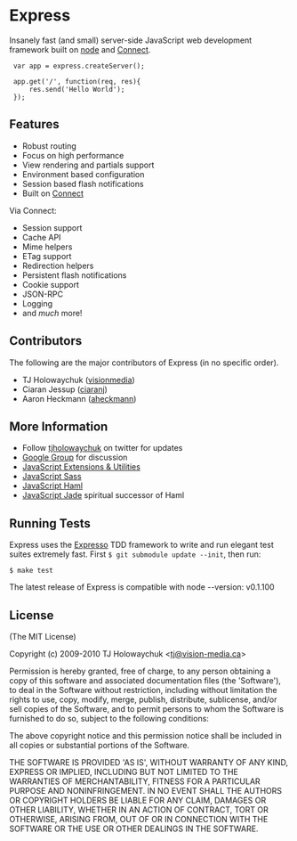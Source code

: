 
# Express
      
  Insanely fast (and small) server-side JavaScript web development framework
  built on [node](http://nodejs.org) and [Connect](http://github.com/extjs/Connect).
  
     var app = express.createServer();
    
     app.get('/', function(req, res){
         res.send('Hello World');
     });

## Features

  * Robust routing
  * Focus on high performance
  * View rendering and partials support
  * Environment based configuration
  * Session based flash notifications
  * Built on [Connect](http://extjs.github.com/Connect)

Via Connect:

  * Session support
  * Cache API
  * Mime helpers
  * ETag support
  * Redirection helpers
  * Persistent flash notifications
  * Cookie support
  * JSON-RPC
  * Logging
  * and _much_ more!

## Contributors

The following are the major contributors of Express (in no specific order).

  * TJ Holowaychuk ([visionmedia](http://github.com/visionmedia))
  * Ciaran Jessup ([ciaranj](http://github.com/ciaranj))
  * Aaron Heckmann ([aheckmann](http://github.com/aheckmann))

## More Information

  * Follow [tjholowaychuk](http://twitter.com/tjholowaychuk) on twitter for updates
  * [Google Group](http://groups.google.com/group/express-js) for discussion
  * [JavaScript Extensions &amp; Utilities](http://github.com/visionmedia/ext.js)
  * [JavaScript Sass](http://github.com/visionmedia/sass.js)
  * [JavaScript Haml](http://github.com/visionmedia/haml.js)
  * [JavaScript Jade](http://github.com/visionmedia/jade) spiritual successor of Haml

## Running Tests

Express uses the [Expresso](http://github.com/visionmedia/expresso) TDD
framework to write and run elegant test suites extremely fast. First `$ git submodule update --init`, then run:

    $ make test
    
The latest release of Express is compatible with node --version:
    v0.1.100
    
## License 

(The MIT License)

Copyright (c) 2009-2010 TJ Holowaychuk &lt;tj@vision-media.ca&gt;

Permission is hereby granted, free of charge, to any person obtaining
a copy of this software and associated documentation files (the
'Software'), to deal in the Software without restriction, including
without limitation the rights to use, copy, modify, merge, publish,
distribute, sublicense, and/or sell copies of the Software, and to
permit persons to whom the Software is furnished to do so, subject to
the following conditions:

The above copyright notice and this permission notice shall be
included in all copies or substantial portions of the Software.

THE SOFTWARE IS PROVIDED 'AS IS', WITHOUT WARRANTY OF ANY KIND,
EXPRESS OR IMPLIED, INCLUDING BUT NOT LIMITED TO THE WARRANTIES OF
MERCHANTABILITY, FITNESS FOR A PARTICULAR PURPOSE AND NONINFRINGEMENT.
IN NO EVENT SHALL THE AUTHORS OR COPYRIGHT HOLDERS BE LIABLE FOR ANY
CLAIM, DAMAGES OR OTHER LIABILITY, WHETHER IN AN ACTION OF CONTRACT,
TORT OR OTHERWISE, ARISING FROM, OUT OF OR IN CONNECTION WITH THE
SOFTWARE OR THE USE OR OTHER DEALINGS IN THE SOFTWARE.
